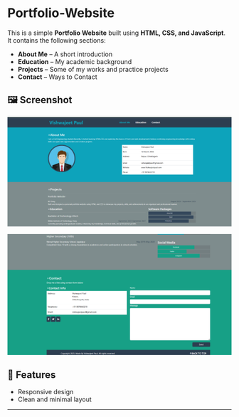 # Portfolio-Website

This is a simple **Portfolio Website** built using **HTML, CSS, and JavaScript**.  
It contains the following sections:  
- **About Me** – A short introduction  
- **Education** – My academic background  
- **Projects** – Some of my works and practice projects  
- **Contact** – Ways to Contact 

## 🖼️ Screenshot  

![Homepage Screenshot](code/1.png)  

 
![Projects Screenshot](code/2.png) 


## 🚀 Features  
- Responsive design  
- Clean and minimal layout  
   

---
